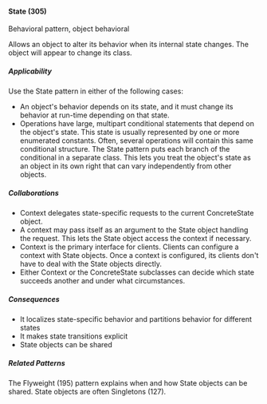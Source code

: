 #### State (305)

Behavioral pattern, object behavioral

Allows an object to alter its behavior when its internal state changes. The object will appear to change its class.

##### Applicability

Use the State pattern in either of the following cases:

 * An object's behavior depends on its state, and it must change its behavior at run-time depending on that state.
 * Operations have large, multipart conditional statements that depend on the object's state. This state is usually represented by one or more enumerated constants. Often, several operations will contain this same conditional structure. The State pattern puts each branch of the conditional in a separate class. This lets you treat the object's state as an object in its own right that can vary independently from other objects.

##### Collaborations

 * Context delegates state-specific requests to the current ConcreteState object.
 * A context may pass itself as an argument to the State object handling the request. This lets the State object access the context if necessary.
 * Context is the primary interface for clients. Clients can configure a context with State objects. Once a context is configured, its clients don't have to deal with the State objects directly.
 * Either Context or the ConcreteState subclasses can decide which state succeeds another and under what circumstances.

##### Consequences

 * It localizes state-specific behavior and partitions behavior for different states
 * It makes state transitions explicit
 * State objects can be shared

##### Related Patterns

The Flyweight (195) pattern explains when and how State objects can be shared. State objects are often Singletons (127).
